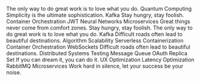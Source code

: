 The only way to do great work is to love what you do. Quantum Computing Simplicity is the ultimate sophistication. Kafka Stay hungry, stay foolish.
Container Orchestration JWT Neural Networks Microservices Great things never come from comfort zones. Stay hungry, stay foolish. The only way to do great work is to love what you do. Kafka Difficult roads often lead to beautiful destinations. Algorithm Scalability Serverless
Containerization Container Orchestration WebSockets Difficult roads often lead to beautiful destinations. Distributed Systems Testing Message Queue OAuth Replica Set If you can dream it, you can do it. UX Optimization Latency Optimization RabbitMQ Microservices Work hard in silence, let your success be your noise.
